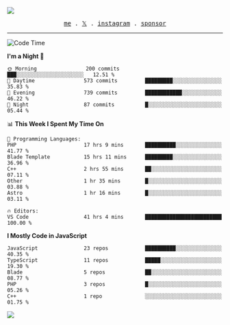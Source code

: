 <img style="bottom: 800px;" src="https://imgur.com/rilHVxA.png"/>
<p align="center">
  <samp>
    <a href="https://fayln.com">me</a> .
    <!-- <a href="https://fayln.com/projects">projects</a> . -->
    <a href="https://go.fayln.com/twitter">𝕏</a> .
    <a href="https://go.fayln.com/instagram">instagram</a> .
<!--     <a href="https://go.fayln.com/polywork">polywork</a> . -->
    <a href="https://github.com/sponsors/faridhnzz">sponsor</a>
  </samp>
</p>

---
<!--START_SECTION:waka-->
![Code Time](http://img.shields.io/badge/Code%20Time-2%2C467%20hrs%2026%20mins-blue)

**I'm a Night 🦉** 

```text
🌞 Morning                200 commits         ███░░░░░░░░░░░░░░░░░░░░░░   12.51 % 
🌆 Daytime                573 commits         █████████░░░░░░░░░░░░░░░░   35.83 % 
🌃 Evening                739 commits         ████████████░░░░░░░░░░░░░   46.22 % 
🌙 Night                  87 commits          █░░░░░░░░░░░░░░░░░░░░░░░░   05.44 % 
```


📊 **This Week I Spent My Time On** 

```text
💬 Programming Languages: 
PHP                      17 hrs 9 mins       ██████████░░░░░░░░░░░░░░░   41.77 % 
Blade Template           15 hrs 11 mins      █████████░░░░░░░░░░░░░░░░   36.96 % 
C++                      2 hrs 55 mins       ██░░░░░░░░░░░░░░░░░░░░░░░   07.11 % 
Other                    1 hr 35 mins        █░░░░░░░░░░░░░░░░░░░░░░░░   03.88 % 
Astro                    1 hr 16 mins        █░░░░░░░░░░░░░░░░░░░░░░░░   03.11 % 

🔥 Editors: 
VS Code                  41 hrs 4 mins       █████████████████████████   100.00 % 
```

**I Mostly Code in JavaScript** 

```text
JavaScript               23 repos            ██████████░░░░░░░░░░░░░░░   40.35 % 
TypeScript               11 repos            █████░░░░░░░░░░░░░░░░░░░░   19.30 % 
Blade                    5 repos             ██░░░░░░░░░░░░░░░░░░░░░░░   08.77 % 
PHP                      3 repos             █░░░░░░░░░░░░░░░░░░░░░░░░   05.26 % 
C++                      1 repo              ░░░░░░░░░░░░░░░░░░░░░░░░░   01.75 % 
```




<!--END_SECTION:waka-->

![](https://hit.yhype.me/github/profile?user_id=29797712)
